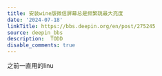 ```yaml
---
title: 安装wine版微信屏幕总是频繁跳最大亮度
date: '2024-07-18'
linkTitle: https://bbs.deepin.org/en/post/275245
source: deepin_bbs
description:  TODD 
disable_comments: true
---
```

之前一直用的linu
